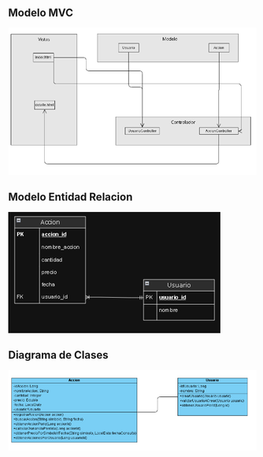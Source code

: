 ## Modelo MVC

![Modelo MVC](./assets/Modelo-MVC.png)

## Modelo Entidad Relacion

![Modelo Entidad Relacion](./assets/Modelo_Entidad_Relacion.png)

## Diagrama de Clases

![Diagrama de Clases](./assets/Diagrama_De_Clases.png)

